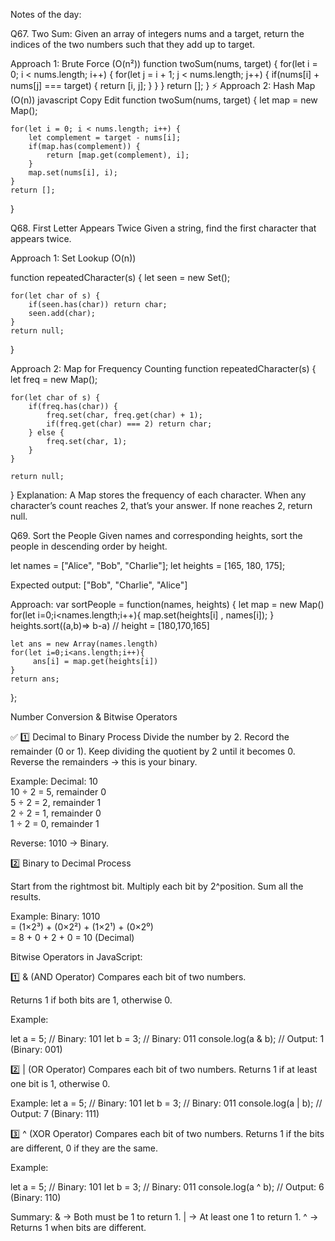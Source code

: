 Notes of the day:

Q67. Two Sum:
Given an array of integers nums and a target, return the indices of the two numbers such that they add up to target.

Approach 1: Brute Force (O(n²))
function twoSum(nums, target) {
    for(let i = 0; i < nums.length; i++) {
        for(let j = i + 1; j < nums.length; j++) {
            if(nums[i] + nums[j] === target) {
                return [i, j];
            }
        }
    }
    return [];
}
⚡️ Approach 2: Hash Map (O(n))
javascript
Copy
Edit
function twoSum(nums, target) {
    let map = new Map();

    for(let i = 0; i < nums.length; i++) {
        let complement = target - nums[i];
        if(map.has(complement)) {
            return [map.get(complement), i];
        }
        map.set(nums[i], i);
    }
    return [];
}

Q68. First Letter Appears Twice
Given a string, find the first character that appears twice.

Approach 1: Set Lookup (O(n))

function repeatedCharacter(s) {
    let seen = new Set();

    for(let char of s) {
        if(seen.has(char)) return char;
        seen.add(char);
    }
    return null;
}

Approach 2: Map for Frequency Counting
function repeatedCharacter(s) {
    let freq = new Map();

    for(let char of s) {
        if(freq.has(char)) {
            freq.set(char, freq.get(char) + 1);
            if(freq.get(char) === 2) return char;
        } else {
            freq.set(char, 1);
        }
    }

    return null;
}
Explanation:
A Map stores the frequency of each character.
When any character’s count reaches 2, that’s your answer.
If none reaches 2, return null.


Q69. Sort the People
Given names and corresponding heights, sort the people in descending order by height.

let names = ["Alice", "Bob", "Charlie"];
let heights = [165, 180, 175];

Expected output:
["Bob", "Charlie", "Alice"]

Approach:
var sortPeople = function(names, heights) {
    let map = new Map()
    for(let i=0;i<names.length;i++){
       map.set(heights[i] , names[i]);
    }
    heights.sort((a,b)=> b-a)
    // height = [180,170,165]

    let ans = new Array(names.length)
    for(let i=0;i<ans.length;i++){
         ans[i] = map.get(heights[i])
    }
    return ans;
};


Number Conversion & Bitwise Operators

✅ 1️⃣ Decimal to Binary Process
Divide the number by 2.
Record the remainder (0 or 1).
Keep dividing the quotient by 2 until it becomes 0.
Reverse the remainders → this is your binary.

Example:
Decimal: 10  
10 ÷ 2 = 5, remainder 0  
5 ÷ 2 = 2, remainder 1  
2 ÷ 2 = 1, remainder 0  
1 ÷ 2 = 0, remainder 1  

Reverse: 1010 → Binary.

2️⃣ Binary to Decimal Process

Start from the rightmost bit.
Multiply each bit by 2^position.
Sum all the results.

Example:
Binary: 1010  
= (1×2³) + (0×2²) + (1×2¹) + (0×2⁰)  
= 8 + 0 + 2 + 0 = 10 (Decimal)


Bitwise Operators in JavaScript:

1️⃣ & (AND Operator)
Compares each bit of two numbers.

Returns 1 if both bits are 1, otherwise 0.

Example:

let a = 5;    // Binary: 101
let b = 3;    // Binary: 011
console.log(a & b);  // Output: 1 (Binary: 001)

2️⃣ | (OR Operator)
Compares each bit of two numbers.
Returns 1 if at least one bit is 1, otherwise 0.

Example:
let a = 5;    // Binary: 101
let b = 3;    // Binary: 011
console.log(a | b);  // Output: 7 (Binary: 111)

3️⃣ ^ (XOR Operator)
Compares each bit of two numbers.
Returns 1 if the bits are different, 0 if they are the same.

Example:

let a = 5;    // Binary: 101
let b = 3;    // Binary: 011
console.log(a ^ b);  // Output: 6 (Binary: 110)

Summary:
& → Both must be 1 to return 1.
| → At least one 1 to return 1.
^ → Returns 1 when bits are different.

